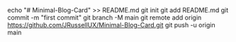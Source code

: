 echo "# Minimal-Blog-Card" >> README.md
git init
git add README.md
git commit -m "first commit"
git branch -M main
git remote add origin https://github.com/JRussellUX/Minimal-Blog-Card.git
git push -u origin main
